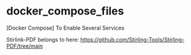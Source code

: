 # docker_compose_files
[Docker Compose] To Enable Several Services

Stirlink-PDF belongs to here: https://github.com/Stirling-Tools/Stirling-PDF/tree/main
